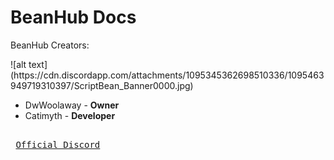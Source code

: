# BeanHub Docs
<p>BeanHub Creators:</p>
 ![alt text](https://cdn.discordapp.com/attachments/1095345362698510336/1095463949719310397/ScriptBean_Banner0000.jpg)
<ul>
  <li>DwWoolaway - <strong>Owner</strong></li>
  <li>Catimyth - <strong>Developer</strong></li>
</ul>

[Link]: # 'https://discord.gg/D2WHwdYg3D'
<kbd> <br> [Official Discord][Link] <br> </kbd>
